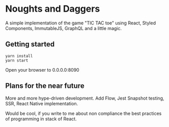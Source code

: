 # Noughts and Daggers

A simple implementation of the game "TIC TAC toe" using React, Styled Components, ImmutableJS, GraphQL and a little magic.

## Getting started

```
yarn install
yarn start
```

Open your browser to 0.0.0.0:8090

## Plans for the near future
More and more hype-driven development.
Add Flow, Jest Snapshot testing, SSR, React Native implementation.

Would be cool, if you write to me about non compliance the best practices of programming in stack of React.
